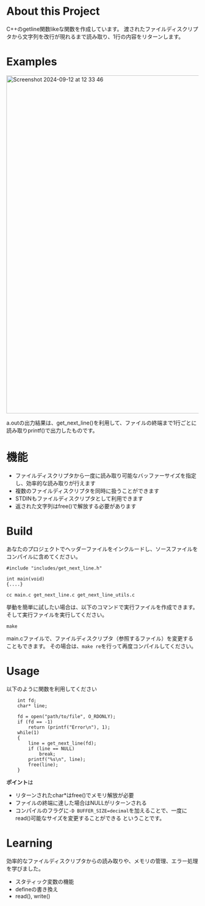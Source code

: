 # About this Project
C++のgetline関数likeな関数を作成しています。
渡されたファイルディスクリプタから文字列を改行が現れるまで読み取り、1行の内容をリターンします。  

# Examples
<img width="884" alt="Screenshot 2024-09-12 at 12 33 46" src="https://github.com/user-attachments/assets/4ce6e46a-2b02-41b8-9f78-4c007e130894">

a.outの出力結果は、get_next_line()を利用して、ファイルの終端まで1行ごとに読み取りprintf()で出力したものです。

# 機能
- ファイルディスクリプタから一度に読み取り可能なバッファーサイズを指定し、効率的な読み取りが行えます
- 複数のファイルディスクリプタを同時に扱うことができます
- STDINもファイルディスクリプタとして利用できます
- 返された文字列はfree()で解放する必要があります

# Build
あなたのプロジェクトでヘッダーファイルをインクルードし、ソースファイルをコンパイルに含めてください。
```
#include "includes/get_next_line.h"

int main(void)
{....}
```
```
cc main.c get_next_line.c get_next_line_utils.c
```
  
挙動を簡単に試したい場合は、以下のコマンドで実行ファイルを作成できます。そして実行ファイルを実行してください。
```
make
```
main.cファイルで、ファイルディスクリプタ（参照するファイル）を変更することもできます。
その場合は、``make re``を行って再度コンパイルしてください。  

# Usage
以下のように関数を利用してください
```
    int fd;
    char* line;

    fd = open("path/to/file", O_RDONLY);
    if (fd == -1)
        return (printf("Error\n"), 1);
    while(1)
    {
        line = get_next_line(fd);
        if (line == NULL)
            break;
        printf("%s\n", line);
        free(line);
    }
```
**ポイント**は
- リターンされたchar*はfree()でメモリ解放が必要
- ファイルの終端に達した場合はNULLがリターンされる
- コンパイルのフラグに``-D BUFFER_SIZE=decimal``を加えることで、一度にread()可能なサイズを変更することができる
ということです。

# Learning
効率的なファイルディスクリプタからの読み取りや、メモリの管理、エラー処理を学びました。
- スタティック変数の機能
- defineの書き換え
- read(), write()
